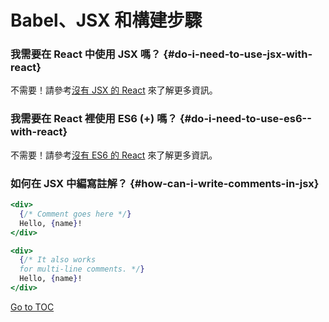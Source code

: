 
# Babel、JSX 和構建步驟


### 我需要在 React 中使用 JSX 嗎？ {#do-i-need-to-use-jsx-with-react}

不需要！請參考[沒有 JSX 的 React](./react-without-jsx.html) 來了解更多資訊。

### 我需要在 React 裡使用 ES6 (+) 嗎？ {#do-i-need-to-use-es6--with-react}

不需要！請參考[沒有 ES6 的 React](./react-without-es6.html) 來了解更多資訊。

### 如何在 JSX 中編寫註解？ {#how-can-i-write-comments-in-jsx}

```jsx
<div>
  {/* Comment goes here */}
  Hello, {name}!
</div>
```

```jsx
<div>
  {/* It also works 
  for multi-line comments. */}
  Hello, {name}! 
</div>
```
<span style="float: footnote;"><a href="./index.html#toc">Go to TOC</a></span>
